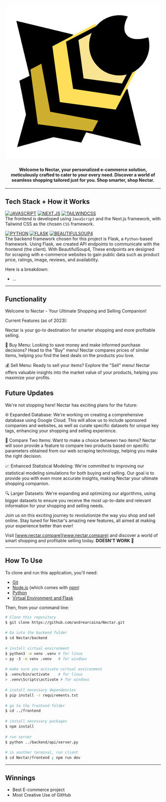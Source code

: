 <h1 align="center">
  <img src="frontend/public/images/nectar.png" alt="logo">
</h1>

<h4 align="center">Welcome to Nectar, your personalized e-commerce solution, meticulously crafted to cater to your every need. Discover a world of seamless shopping tailored just for you. Shop smarter, shop Nectar.</h4>

<hr>

## Tech Stack + How it Works

[![JAVASCRIPT](https://img.shields.io/badge/javascript-101010?style=for-the-badge&logo=javascript&logoColor=ffdd54)](https://developer.mozilla.org/en-US/docs/Web/JavaScript)
[![NEXT.JS](https://img.shields.io/badge/NEXT-0769AD?style=for-the-badge&logo=next.js&logoColor=white)](https://nextjs.org/)
[![TAILWINDCSS](https://img.shields.io/badge/Tailwind_CSS-38B2AC?style=for-the-badge&logo=tailwind-css&logoColor=white)](https://tailwindcss.com/) \
The frontend is developed using `JavaScript` and the Next.js framework, with Tailwind CSS as the chosen `CSS` framework.

[![PYTHON](https://img.shields.io/badge/python-3670A0?style=for-the-badge&logo=python&logoColor=ffdd54)](https://www.python.org/)
[![FLASK](https://img.shields.io/badge/Flask-000000?style=for-the-badge&logo=flask&logoColor=white)](https://flask.palletsprojects.com/en/3.0.x/) 
[![BEAUTIFULSOUP4](https://img.shields.io/badge/BeautifulSoup4-14354C?style=for-the-badge&logo=python&logoColor=white
)](https://pypi.org/project/beautifulsoup4/) \
The backend framework chosen for this project is Flask, a `Python`-based framework. Using Flask, we created API endpoints to communicate with the frontend (the client).
With BeautifulSoup4, These endpoints are designed for scraping with e-commerce websites to gain public data such as product price, ratings, image, reviews, and availability.

Here is a breakdown:

- ...

<hr>

## Functionality
Welcome to Nectar - Your Ultimate Shopping and Selling Companion!

Current Features (as of 2023):

Nectar is your go-to destination for smarter shopping and more profitable selling.

🛒 Buy Menu: Looking to save money and make informed purchase decisions? Head to the "Buy" menu! Nectar compares prices of similar items, helping you find the best deals on the products you love.

💰 Sell Menu: Ready to sell your items? Explore the "Sell" menu! Nectar offers valuable insights into the market value of your products, helping you maximize your profits.

## Future Updates

We're not stopping here! Nectar has exciting plans for the future:

🌐 Expanded Database: We're working on creating a comprehensive database using Google Cloud. This will allow us to include sponsored companies and websites, as well as curate specific datasets for unique key tags, enhancing your shopping and selling experience.

🤝 Compare Two Items: Want to make a choice between two items? Nectar will soon provide a feature to compare two products based on specific parameters obtained from our web scraping technology, helping you make the right decision.

📈 Enhanced Statistical Modeling: We're committed to improving our statistical modeling simulations for both buying and selling. Our goal is to provide you with even more accurate insights, making Nectar your ultimate shopping companion.

🔍 Larger Datasets: We're expanding and optimizing our algorithms, using bigger datasets to ensure you receive the most up-to-date and relevant information for your shopping and selling needs.

Join us on this exciting journey to revolutionize the way you shop and sell online. Stay tuned for Nectar's amazing new features, all aimed at making your experience better than ever!

Visit [www.nectar.compare](www.nectar.compare) and discover a world of smart shopping and profitable selling today. **DOESN'T WORK 🤩**

<hr>

## How To Use

To clone and run this application, you'll need: 
* [Git](https://git-scm.com)
* [Node.js](https://nodejs.org/en/download/) (which comes with [npm](http://npmjs.com))
* [Python](https://www.python.org/downloads/)
* [Virtual Environment and Flask](https://flask.palletsprojects.com/en/3.0.x/installation/)

Then, from your command line:

```bash
# Clone this repository
$ git clone https://github.com/andrearcaina/Nectar.git

# Go into the backend folder
$ cd Nectar/backend

# install virtual environment
$ python3 -m venv .venv # for linux
> py -3 -m venv .venv   # for windows

# make sure you activate virtual environment
$ .venv/bin/activate    # for linux
> .venv\Scripts\activate # for windows

# install necessary dependencies 
$ pip install -r requirements.txt

# go to the frontend folder
$ cd ../frontend

# install necessary packages
$ npm install

# run server
$ python ../backend/api/server.py

# in another terminal, run client
$ cd Nectar/frontend ; npm run dev
```

<hr>

## Winnings
- Best E-commerce project
- Most Creative Use of GitHub
